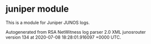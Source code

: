 # juniper module

This is a module for Juniper JUNOS logs.

Autogenerated from RSA NetWitness log parser 2.0 XML junosrouter version 134
at 2020-07-08 18:28:01.916097 +0000 UTC.


